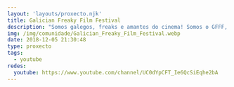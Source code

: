 ```yaml
---
layout: 'layouts/proxecto.njk'
title: Galician Freaky Film Festival
description: "Somos galegos, freaks e amantes do cinema! Somos o GFFF, o Galician Freaky Film Festival, o festival de cinema freak, terror e underground máis vándalo da cidade de Vigo.\n\n#7 Edition \U0001F51C SET 2023\n\nÚnete ás nosas filas! \U0001F596"
img: /img/comunidade/Galician_Freaky_Film_Festival.webp
date: 2018-12-05 21:30:48
type: proxecto
tags:
  - youtube
redes:
  youtube: https://www.youtube.com/channel/UC0dYpCFT_Ie6QcSiEqhe2bA
---
```

